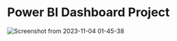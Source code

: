 #  Power BI Dashboard Project

![Screenshot from 2023-11-04 01-45-38](https://github.com/deeptigupta222/POWER-BI-PROJECT/assets/121033115/51738374-b3f4-44f8-a862-783fee3aa7aa)
